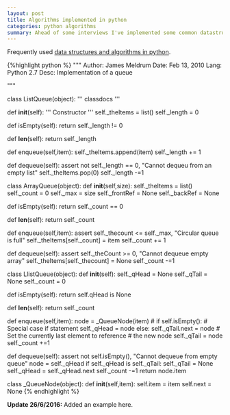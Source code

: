 ```yaml
---
layout: post 
title: Algorithms implemented in python
categories: python algorithms
summary: Ahead of some interviews I've implemented some common datastructures and algorithms in python
---
```

Frequently used [data structures and algorithms in python](https://github.com/htmldrum/PythonAlgPackage).

{%highlight python %}
"""
    Author: James Meldrum
    Date: Feb 13, 2010
    Lang: Python 2.7
    Desc: Implementation of a queue 

"""

class ListQueue(object):
  '''
  classdocs
  '''

  def __init__(self):
      '''
      Constructor
      '''
      self._theItems = list()
      self._length = 0
      
  def isEmpty(self):
      return self._length != 0
  
  def __len__(self):
      return self._length
  
  def enqueue(self,item):
      self._theItems.append(item)
      self._length += 1
      
  def dequeue(self):
      assert not self._length == 0, "Cannot dequeu from an empty list"
      self._theItems.pop(0)
      self._length -=1
        
class ArrayQueue(object):
  def __init__(self,size):
      self._theItems = list()
      self._count = 0
      self._max = size
      self._frontRef = None
      self._backRef = None
      
  def isEmpty(self):
      return self._count == 0
  
  def __len__(self):
      return self._count
  
  def enqueue(self,item):
      assert self._thecount <= self._max, "Circular queue is full"
      self._theItems[self._count] = item
      self._count += 1
      
  def dequeue(self):
      assert self._theCount >= 0, "Cannot dequeue empty array"
      self._theItems[self._thecount] = None
      self._count -=1

class LlistQueue(object):
  def __init__(self):
      self._qHead = None
      self._qTail = None
      self._count = 0
      
  def isEmpty(self):
      return self.qHead is None
  
  def __len__(self):
      return self._count
  
  def enqueue(self,item):
      node = _QueueNode(item)     # 
      if self.isEmpty():          # Special case if statement
          self._qHead = node 
      else:
          self._qTail.next = node # Set the currently last element to reference
                                  # the new node
      self._qTail = node
      self._count +=1
      
  def dequeue(self):
      assert not self.isEmpty(), "Cannot dequeue from empty queue"
      node = self._qHead
      if self._qHead is self._qTail:
          self._qTail = None
      self._qHead = self._qHead.next
      self._count -=1
      return node.item    
    
class _QueueNode(object):
  def __init__(self,item):
    self.item = item
    self.next = None
{% endhighlight %}

**Update 26/6/2016:** Added an example here.